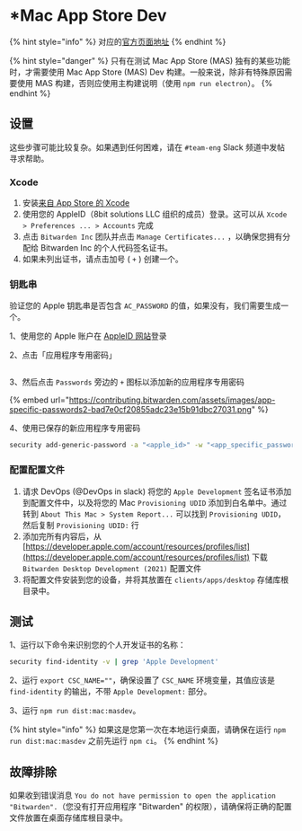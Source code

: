 # \*Mac App Store Dev

{% hint style="info" %}
对应的[官方页面地址](https://contributing.bitwarden.com/getting-started/clients/desktop/mac/)
{% endhint %}

{% hint style="danger" %}
只有在测试 Mac App Store (MAS) 独有的某些功能时，才需要使用 Mac App Store (MAS) Dev 构建。一般来说，除非有特殊原因需要使用 MAS 构建，否则应使用主构建说明（使用 `npm run electron`）。
{% endhint %}

## 设置 <a href="#setup" id="setup"></a>

这些步骤可能比较复杂。如果遇到任何困难，请在 `#team-eng` Slack 频道中发帖寻求帮助。

### Xcode

1. 安装[来自 App Store 的 Xcode](https://apps.apple.com/us/app/xcode/id497799835?mt=12)
2. 使用您的 AppleID（8bit solutions LLC 组织的成员）登录。这可以从 `Xcode > Preferences ... > Accounts` 完成
3. 点击 `Bitwarden Inc` 团队并点击 `Manage Certificates...` ，以确保您拥有分配给 Bitwarden Inc 的个人代码签名证书。
4. 如果未列出证书，请点击加号 ( `+` ) 创建一个。

### 钥匙串 <a href="#keychain" id="keychain"></a>

验证您的 Apple 钥匙串是否包含 `AC_PASSWORD` 的值，如果没有，我们需要生成一个。

1、使用您的 Apple 账户在 [AppleID 网站](https://appleid.apple.com/)登录

2、点击「应用程序专用密码」

<div align="left">

<figure><img src="https://github.com/bitwarden/contributing-docs/blob/master/docs/getting-started/clients/desktop/mac/app-specific-passwords.png?raw=true" alt=""><figcaption></figcaption></figure>

</div>

3、然后点击 `Passwords` 旁边的 `+` 图标以添加新的应用程序专用密码

{% embed url="https://contributing.bitwarden.com/assets/images/app-specific-passwords2-bad7e0cf20855adc23e15b91dbc27031.png" %}

4、使用已保存的新应用程序专用密码

```bash
security add-generic-password -a "<apple_id>" -w "<app_specific_password>" -s "AC_PASSWORD"
```

### 配置配置文件 <a href="#provisioning-profile" id="provisioning-profile"></a>

1. 请求 DevOps (@DevOps in slack) 将您的 `Apple Development` 签名证书添加到配置文件中，以及将您的 Mac `Provisioning UDID` 添加到白名单中。通过转到 `About This Mac > System Report...` 可以找到 `Provisioning UDID`，然后复制 `Provisioning UDID:` 行&#x20;
2. 添加完所有内容后，从 [https://developer.apple.com/account/resources/profiles/list](https://developer.apple.com/account/resources/profiles/list) 下载 `Bitwarden Desktop Development (2021)` 配置文件
3. 将配置文件安装到您的设备，并将其放置在 `clients/apps/desktop` 存储库根目录中。

## 测试 <a href="#testing" id="testing"></a>

1、运行以下命令来识别您的个人开发证书的名称：

```bash
security find-identity -v | grep 'Apple Development'
```

2、运行 `export CSC_NAME=""`，确保设置了 `CSC_NAME` 环境变量，其值应该是 `find-identity` 的输出，不带 `Apple Development:` 部分。

3、运行 `npm run dist:mac:masdev`。

{% hint style="info" %}
如果这是您第一次在本地运行桌面，请确保在运行 `npm run dist:mac:masdev` 之前先运行 `npm ci`。
{% endhint %}

## 故障排除 <a href="#troubleshoot" id="troubleshoot"></a>

如果收到错误消息 `You do not have permission to open the application "Bitwarden".`（您没有打开应用程序 "Bitwarden" 的权限），请确保将正确的配置文件放置在桌面存储库根目录中。

